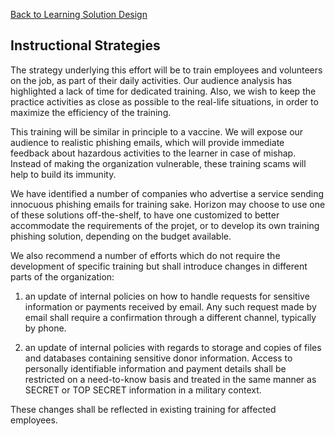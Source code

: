 [Back to Learning Solution Design](600-LEARNING-SOLUTION-DESIGN.md)
## Instructional Strategies

The strategy underlying this effort will be to train employees and volunteers
on the job, as part of their daily activities. Our audience analysis has
highlighted a lack of time for dedicated training. Also, we wish to keep
the practice activities as close as possible to the real-life situations,
in order to maximize the efficiency of the training.

This training will be similar in principle to a vaccine. We will expose
our audience to realistic phishing emails, which will provide immediate
feedback about hazardous activities to the learner in case of mishap.
Instead of making the organization vulnerable, these training scams
will help to build its immunity.

We have identified a number of companies who advertise a service
sending innocuous phishing emails for training sake. Horizon may
choose to use one of these solutions off-the-shelf, to have one customized
to better accommodate the requirements of the projet, or to develop its own
training phishing solution, depending on the budget available.

We also recommend a number of efforts which do not require the development
of specific training but shall introduce changes in different parts of the
organization:

1. an update of internal policies on how to handle requests for sensitive
information or payments received by email. Any such request made by email
shall require a confirmation through a different channel, typically by phone.

2. an update of internal policies with regards to storage and copies of
files and databases containing sensitive donor information. Access to
personally identifiable information and payment details shall be restricted
on a need-to-know basis and treated in the same manner as SECRET or TOP SECRET
information in a military context.

These changes shall be reflected in existing training for affected employees.
